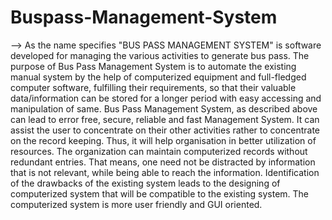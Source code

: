 # Buspass-Management-System
--> As the name specifies "BUS PASS MANAGEMENT SYSTEM" is software developed for managing 
the various activities to generate bus pass. The purpose of Bus Pass Management System is to 
automate the existing manual system by the help of computerized equipment and full-fledged 
computer software, fulfilling their requirements, so that their valuable data/information can 
be stored for a longer period with easy accessing and manipulation of same. Bus Pass 
Management System, as described above can lead to error free, secure, reliable and fast 
Management System. It can assist the user to concentrate on their other activities rather to 
concentrate on the record keeping. Thus, it will help organisation in better utilization of 
resources. The organization can maintain computerized records without redundant entries. 
That means, one need not be distracted by information that is not relevant, while being able 
to reach the information. Identification of the drawbacks of the existing system leads to the 
designing of computerized system that will be compatible to the existing system. The 
computerized system is more user friendly and GUI oriented.
